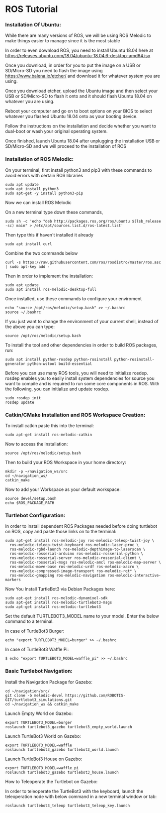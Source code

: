 # ROS Tutorial
### Installation Of Ubuntu:
While there are many versions of ROS, we will be using ROS Melodic to make things easier to manage since it is the most stable

In order to even download ROS, you need to install Ubuntu 18.04 here at https://releases.ubuntu.com/18.04/ubuntu-18.04.6-desktop-amd64.iso 

Once you download, in order for you to put the image on a USB or SD/Micro-SD you need to flash the image using https://www.balena.io/etcher/ and download it for whatever system you are using.

Once you download etcher, upload the Ubuntu image and then select your USB or SD/Micro-SD to flash it onto and it should flash Ubuntu 18.04 on whatever you are using.

Reboot your computer and go on to boot options on your BIOS to select whatever you flashed Ubuntu 18.04 onto as your booting device.

Follow the instructions on the installation and decide whether you want to dual-boot or wash your original operating system.

Once finished, launch Ubuntu 18.04 after unplugging the installation USB or SD/Micro-SD and we will proceed to the installation of ROS

### Installation of ROS Melodic:

On your terminal, first install python3 and pip3 with these commands to avoid errors with certain ROS libraries

```
sudo apt update
sudo apt install python3
sudo apt-get -y install python3-pip
```

Now we can install ROS Melodic

On a new terminal type down these commands,

```
sudo sh -c 'echo "deb http://packages.ros.org/ros/ubuntu $(lsb_release -sc) main" > /etc/apt/sources.list.d/ros-latest.list'
```

Then type this if haven't installed it already
```
sudo apt install curl
```
Combine the two commands below

```
curl -s https://raw.githubusercontent.com/ros/rosdistro/master/ros.asc | sudo apt-key add -
```

Then in order to implement the installation:

```
sudo apt update
sudo apt install ros-melodic-desktop-full
```

Once installed, use these commands to configure your enviroment

```
echo "source /opt/ros/melodic/setup.bash" >> ~/.bashrc
source ~/.bashrc
```
If you just want to change the environment of your current shell, instead of the above you can type:

```
source /opt/ros/melodic/setup.bash
```

To install the tool and other dependencies in order to build ROS packages, run:

```
sudo apt install python-rosdep python-rosinstall python-rosinstall-generator python-wstool build-essential
```

Before you can use many ROS tools, you will need to initialize rosdep. rosdep enables you to easily install system dependencies for source you want to compile and is required to run some core components in ROS. With the following, you can initialize and update rosdep.

```
sudo rosdep init
rosdep update
```

### Catkin/CMake Installation and ROS Workspace Creation:

To install catkin paste this into the terminal:
```
sudo apt-get install ros-melodic-catkin
```
Now to access the installation:
```
source /opt/ros/melodic/setup.bash
```
Then to build your ROS Workspace in your home directory:
```
mkdir -p ~/navigation_ws/src
cd ~/navigation_ws/
catkin_make
```

Now to add your Workspace as your default workspace:
```
source devel/setup.bash
echo $ROS_PACKAGE_PATH
```

### Turtlebot Configuration:

In order to install dependent ROS Packages needed before doing turtlebot on ROS, copy and paste those links on to the terminal:

```
sudo apt-get install ros-melodic-joy ros-melodic-teleop-twist-joy \
  ros-melodic-teleop-twist-keyboard ros-melodic-laser-proc \
  ros-melodic-rgbd-launch ros-melodic-depthimage-to-laserscan \
  ros-melodic-rosserial-arduino ros-melodic-rosserial-python \
  ros-melodic-rosserial-server ros-melodic-rosserial-client \
  ros-melodic-rosserial-msgs ros-melodic-amcl ros-melodic-map-server \
  ros-melodic-move-base ros-melodic-urdf ros-melodic-xacro \
  ros-melodic-compressed-image-transport ros-melodic-rqt* \
  ros-melodic-gmapping ros-melodic-navigation ros-melodic-interactive-markers
```
Now You Install TurtleBot3 via Debian Packages here:
```
sudo apt-get install ros-melodic-dynamixel-sdk
sudo apt-get install ros-melodic-turtlebot3-msgs
sudo apt-get install ros-melodic-turtlebot3
```
Set the default TURTLEBOT3_MODEL name to your model. Enter the below command to a terminal.

In case of TurtleBot3 Burger:
```
echo "export TURTLEBOT3_MODEL=burger" >> ~/.bashrc
```
In case of TurtleBot3 Waffle Pi:
```
$ echo "export TURTLEBOT3_MODEL=waffle_pi" >> ~/.bashrc
```
### Basic Turtlebot Navigation:

Install the Navigation Package for Gazebo:

```
cd ~/navigation/src/
git clone -b melodic-devel https://github.com/ROBOTIS-GIT/turtlebot3_simulations.git
cd ~/navigation_ws && catkin_make
```

Launch Empty World on Gazebo:

```
export TURTLEBOT3_MODEL=burger
roslaunch turtlebot3_gazebo turtlebot3_empty_world.launch
```
Launch TurtleBot3 World on Gazebo:

```
export TURTLEBOT3_MODEL=waffle
roslaunch turtlebot3_gazebo turtlebot3_world.launch
```
Launch TurtleBot3 House on Gazebo:

```
export TURTLEBOT3_MODEL=waffle_pi
roslaunch turtlebot3_gazebo turtlebot3_house.launch
```
How to Teleoperate the Turtlebot on Gazebo:

In order to teleoperate the TurtleBot3 with the keyboard, launch the teleoperation node with below command in a new terminal window or tab:

```
roslaunch turtlebot3_teleop turtlebot3_teleop_key.launch
```

